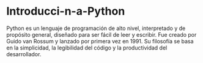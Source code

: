 # Introducci-n-a-Python
Python es un lenguaje de programación de alto nivel, interpretado y de propósito general, diseñado para ser fácil de leer y escribir. Fue creado por Guido van Rossum y lanzado por primera vez en 1991. Su filosofía se basa en la simplicidad, la legibilidad del código y la productividad del desarrollador.  
